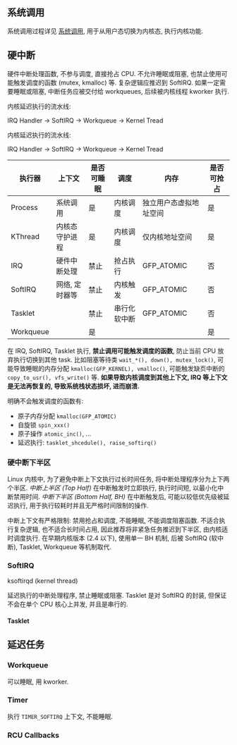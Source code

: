## 系统调用

系统调用过程详见 [系统调用](../../Compiler/运行时/系统调用.md), 用于从用户态切换为内核态, 执行内核功能.

## 硬中断

硬件中断处理函数, 不参与调度, 直接抢占 CPU. 不允许睡眠或阻塞, 也禁止使用可能触发调度的函数 (mutex, kmalloc) 等. 复杂逻辑应推迟到 SoftIRQ. 如果一定需要睡眠或阻塞, 中断任务应被交付给 workqueues, 后续被内核线程 kworker 执行.

内核延迟执行的流水线:

IRQ Handler -> SoftIRQ -> Workqueue -> Kernel Tread

内核延迟执行的流水线:

IRQ Handler -> SoftIRQ -> Workqueue -> Kernel Tread

| 执行器    | 上下文         | 是否可睡眠 | 调度         | 内存                       |  是否可抢占 |
| --------- | -------------- | ---------- | ------------ | ---------------------- | ---- |
| Process   | 系统调用    | 是         | 内核调度     | 独立用户态虚拟地址空间 |   是   |
| KThread   | 内核态守护进程        | 是         | 内核调度     | 仅内核地址空间         |  是    |
| IRQ       | 硬件中断处理     | 禁止       | 抢占执行     | GFP_ATOMIC             |  否    |
| SoftIRQ   | 网络, 定时器等   | 禁止       | 内核触发     | GFP_ATOMIC             |   否   |
| Tasklet   |  | 禁止       | 串行化软中断 | GFP_ATOMIC             |    否  |
| Workqueue |                | 是         |              |                        |  是    |

在 IRQ, SoftIRQ, Tasklet 执行, **禁止调用可能触发调度的函数**, 防止当前 CPU 放弃执行切换到其他 task. 比如阻塞等待类 `wait_*(), down(), mutex_lock()`, 可能导致睡眠的内存分配 `kmalloc(GFP_KERNEL), vmalloc()`, 可能触发缺页中断的 `copy_to_usr(), vfs_write()` 等. **如果导致内核调度到其他上下文, IRQ 等上下文是无法再恢复的, 导致系统栈状态损坏, 进而崩溃.**

明确不会触发调度的函数有:
- 原子内存分配 `kmalloc(GFP_ATOMIC)`
- 自旋锁 `spin_xxx()`
- 原子操作 `atomic_inc()`, ...
- 延迟执行: `tasklet_shcedule(), raise_softirq()`

### 硬中断下半区

Linux 内核中, 为了避免中断上下文执行过长时间任务, 将中断处理程序分为上下两个半区. *中断上半区 (Top Half)* 在中断触发时立即执行, 执行时间短, 以最小化中断禁用时间. *中断下半区 (Bottom Half, BH)* 在中断触发后, 可能以较低优先级被延迟执行, 用于执行较耗时并且无严格时间限制的操作.

中断上下文有严格限制: 禁用抢占和调度, 不能睡眠, 不能调度阻塞函数. 不适合执行复杂逻辑, 也不适合长时间占用, 因此推荐将非紧急任务推迟到下半区, 由内核适时调度执行. 在早期内核版本 (2.4 以下), 使用单一 BH 机制, 后被 SoftIRQ (软中断), Tasklet, Workqueue 等机制取代.

### SoftIRQ 

ksoftirqd (kernel thread)

延迟执行的中断处理程序, 禁止睡眠或阻塞. Tasklet 是对 SoftIRQ 的封装, 但保证不会在单个 CPU 核心上并发, 并且是串行的.

#### Tasklet 

## 延迟任务

### Workqueue

可以睡眠, 用 kworker.

### Timer 

执行 `TIMER_SOFTIRQ` 上下文, 不能睡眠.

### RCU Callbacks 